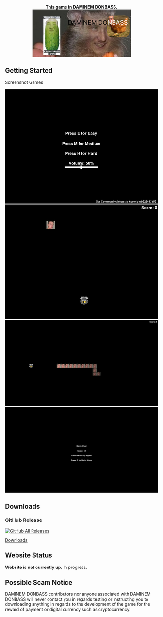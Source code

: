 <p align="center">
  <strong>This game in DAMINEM DONBASS.</strong>
  <img src="https://github.com/PizzaPepperon/Game_num1/blob/main/src/baner.png"/>
</p>

## Getting Started

Screenshot Games

<p align="center">
  <img width="704" alt="Screenshot 1" src="https://github.com/PizzaPepperon/Game_num1/blob/main/src/screen1.png">
  <img width="704" alt="Screenshot 2" src="https://github.com/PizzaPepperon/Game_num1/blob/main/src/screen2.png">
  <img width="704" alt="Screenshot 3" src="https://github.com/PizzaPepperon/Game_num1/blob/main/src/screen3.png">
  <img width="704" alt="Screenshot 4" src="https://github.com/PizzaPepperon/Game_num1/blob/main/src/screen4.png">
</p>

## Downloads

### GitHub Release

[![GitHub All Releases](https://img.shields.io/github/downloads/PizzaPepperon/Game_num1/total?label=downloads-total&logo=github&style=flat-square)](https://github.com/PizzaPepperon/Game_num1/releases)

[Downloads](https://github.com/PizzaPepperon/Game_num1/releases)

## Website Status

**Website is not currently up.** In progress.

## Possible Scam Notice

DAMINEM DONBASS contributors nor anyone associated with DAMINEM DONBASS will never contact you in regards testing or instructing you to downloading anything in regards to the development of the game for the reward of payment or digital currency such as cryptocurrency.
